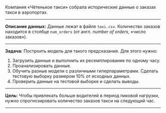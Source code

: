Компания «Чётенькое такси» собрала исторические данные о заказах такси в аэропортах. 
____

**Описание данных:** Данные лежат в файле `taxi.csv`. Количество заказов находится в столбце `num_orders` (от англ. *number of orders*, «число заказов»).
____

**Задача:** Построить модель для такого предсказания. Для этого нужно:

1. Загрузить данные и выполнить их ресемплирование по одному часу.
2. Проанализировать данные.
3. Обучить разные модели с различными гиперпараметрами. Сделать тестовую выборку размером 10% от исходных данных.
4. Проверить данные на тестовой выборке и сделать выводы.
____

**Цель:** Чтобы привлекать больше водителей в период пиковой нагрузки, нужно спрогнозировать количество заказов такси на следующий час.
____
